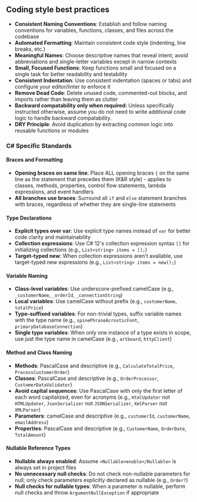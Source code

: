 ## Coding style best practices

- **Consistent Naming Conventions**: Establish and follow naming conventions for variables, functions, classes, and files across the codebase
- **Automated Formatting**: Maintain consistent code style (indenting, line breaks, etc.)
- **Meaningful Names**: Choose descriptive names that reveal intent; avoid abbreviations and single-letter variables except in narrow contexts
- **Small, Focused Functions**: Keep functions small and focused on a single task for better readability and testability
- **Consistent Indentation**: Use consistent indentation (spaces or tabs) and configure your editor/linter to enforce it
- **Remove Dead Code**: Delete unused code, commented-out blocks, and imports rather than leaving them as clutter
- **Backward compatability only when required:** Unless specifically instructed otherwise, assume you do not need to write additional code logic to handle backward compatability.
- **DRY Principle**: Avoid duplication by extracting common logic into reusable functions or modules

### C# Specific Standards

#### Braces and Formatting
- **Opening braces on same line**: Place ALL opening braces `{` on the same line as the statement that precedes them (K&R style) - applies to classes, methods, properties, control flow statements, lambda expressions, and event handlers
- **All branches use braces**: Surround all `if` and `else` statement branches with braces, regardless of whether they are single-line statements

#### Type Declarations
- **Explicit types over var**: Use explicit type names instead of `var` for better code clarity and maintainability
- **Collection expressions**: Use C# 12's collection expression syntax `[]` for initializing collections (e.g., `List<string> items = [];`)
- **Target-typed new**: When collection expressions aren't available, use target-typed new expressions (e.g., `List<string> items = new();`)

#### Variable Naming
- **Class-level variables**: Use underscore-prefixed camelCase (e.g., `_customerName`, `_orderId`, `_connectionString`)
- **Local variables**: Use camelCase without prefix (e.g., `customerName`, `totalPrice`)
- **Type-suffixed variables**: For non-trivial types, suffix variable names with the type name (e.g., `spinePhraseAcrosticFont`, `primaryDatabaseConnection`)
- **Single type variables**: When only one instance of a type exists in scope, use just the type name in camelCase (e.g., `artboard`, `httpClient`)

#### Method and Class Naming
- **Methods**: PascalCase and descriptive (e.g., `CalculateTotalPrice`, `ProcessCustomerOrder`)
- **Classes**: PascalCase and descriptive (e.g., `OrderProcessor`, `CustomerDataValidator`)
- **Avoid capital sequences**: Use PascalCase with only the first letter of each word capitalized, even for acronyms (e.g., `HtmlUpdater` not `HTMLUpdater`, `JsonSerializer` not `JSONSerializer`, `XmlParser` not `XMLParser`)
- **Parameters**: camelCase and descriptive (e.g., `customerId`, `customerName`, `emailAddress`)
- **Properties**: PascalCase and descriptive (e.g., `CustomerName`, `OrderDate`, `TotalAmount`)

#### Nullable Reference Types
- **Nullable always enabled**: Assume `<Nullable>enable</Nullable>` is always set in project files
- **No unnecessary null checks**: Do not check non-nullable parameters for null; only check parameters explicitly declared as nullable (e.g., `Order?`)
- **Null checks for nullable types**: When a parameter is nullable, perform null checks and throw `ArgumentNullException` if appropriate
